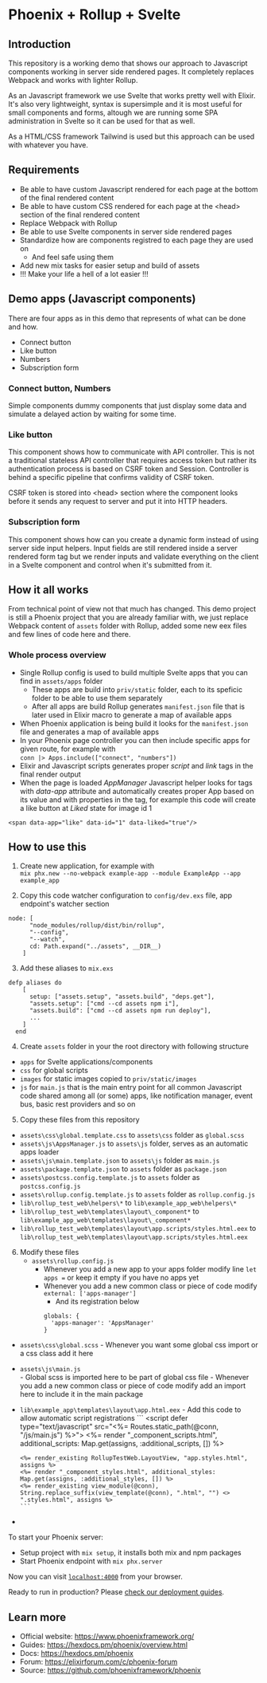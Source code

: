 # Phoenix + Rollup + Svelte

## Introduction

This repository is a working demo that shows our approach to Javascript components working in server side rendered pages. It completely replaces Webpack and works with lighter Rollup. 

As an Javascript framework we use Svelte that works pretty well with Elixir. It's also very lightweight, syntax is supersimple and it is most useful for small components and forms, altough we are running some SPA administration in Svelte so it can be used for that as well.

As a HTML/CSS framework Tailwind is used but this approach can be used with whatever you have.

## Requirements

- Be able to have custom Javascript rendered for each page at the bottom of the final rendered content
- Be able to have custom CSS rendered for each page at the &lt;head&gt; section of the final rendered content
- Replace Webpack with Rollup
- Be able to use Svelte components in server side rendered pages
- Standardize how are components registred to each page they are used on
  - And feel safe using them
- Add new mix tasks for easier setup and build of assets
- !!! Make your life a hell of a lot easier !!!


## Demo apps (Javascript components)

There are four apps as in this demo that represents of what can be done and how.

- Connect button
- Like button
- Numbers
- Subscription form

### Connect button, Numbers

Simple components dummy components that just display some data and simulate a delayed action by waiting for some time.

### Like button

This component shows how to communicate with API controller. This is not a traditional stateless API controller that requires access token but rather its authentication process is based on CSRF token and Session. Controller is behind a specific pipeline that confirms validity of CSRF token. 
  
CSRF token is stored into &lt;head&gt; section where the component looks before it sends any request to server and put it into HTTP headers.

### Subscription form

This component shows how can you create a dynamic form instead of using server side input helpers. Input fields are still rendered inside a server rendered form tag but we render inputs and validate everything on the client in a Svelte component and control when it's submitted from it.

## How it all works

From technical point of view not that much has changed. This demo project is still a Phoenix project that you are already familiar with, we just replace Webpack content of `assets` folder with Rollup, added some new eex files and few lines of code here and there.

### Whole process overview

- Single Rollup config is used to build multiple Svelte apps that you can find in `assets/apps` folder
  - These apps are build into `priv/static` folder, each to its speficic folder to be able to use them separately
  - After all apps are build Rollup generates `manifest.json` file that is later used in Elixir macro to generate a map of available apps
- When Phoenix application is being build it looks for the `manifest.json` file and generates a map of available apps 
- In your Phoenix page controller you can then include specific apps for given route, for example with  
```conn |> Apps.include(["connect", "numbers"])```
- Elixir and Javascript scripts generates proper _script_ and _link_ tags in the final render output
- When the page is loaded _AppManager_ Javascript helper looks for tags with _data-app_ attribute and automatically creates proper App based on its value and with properties in the tag, for example this code will create a like button at _Liked_ state for image id 1  
```
<span data-app="like" data-id="1" data-liked="true"/>
```

## How to use this

1. Create new application, for example with  
```mix phx.new --no-webpack example-app --module ExampleApp --app example_app ```

2. Copy this code watcher configuration to ```config/dev.exs``` file, app endpoint's watcher section
```
node: [
      "node_modules/rollup/dist/bin/rollup",
      "--config",
      "--watch",
      cd: Path.expand("../assets", __DIR__)
    ]
```

3. Add these aliases to ```mix.exs```
```
defp aliases do
    [
      setup: ["assets.setup", "assets.build", "deps.get"],
      "assets.setup": ["cmd --cd assets npm i"],
      "assets.build": ["cmd --cd assets npm run deploy"],
      ...
    ]
  end
```
4. Create ```assets``` folder in your the root directory with following structure  
  - ```apps``` for Svelte applications/components  
  - ```css``` for global scripts  
  - ```images``` for static images copied to ``priv/static/images``  
  - ```js``` for ``main.js`` that is the main entry point for all common Javascript code shared among all (or some) apps, like notification manager, event bus, basic rest providers and so on

5. Copy these files from this repository  
  - ```assets\css\global.template.css``` to ```assets\css``` folder as ```global.scss```  
  - ```assets\js\AppsManager.js``` to ```assets\js``` folder, serves as an automatic apps loader  
  - ```assets\js\main.template.json``` to ```assets\js``` folder as ```main.js```  
  - ```assets\package.template.json``` to ```assets``` folder as ```package.json```  
  - ```assets\postcss.config.template.js``` to ```assets``` folder as ```postcss.config.js```  
  - ```assets\rollup.config.template.js``` to ```assets``` folder as ```rollup.config.js```  
  - ```lib\rollup_test_web\helpers\*``` to ```lib\example_app_web\helpers\*```  
  - ```lib\rollup_test_web\templates\layout\_component*``` to ```lib\example_app_web\templates\layout\_component*```  
  - ```lib\rollup_test_web\templates\layout\app.scripts/styles.html.eex``` to ```lib\rollup_test_web\templates\layout\app.scripts/styles.html.eex```  

6. Modify these files  
    - ```assets\rollup.config.js```
        - Whenever you add a new app to your apps folder modify line ```let apps =``` or keep it empty if you have no apps yet
        - Whenever you add a new common class or piece of code modify ```external: ['apps-manager']```
            - And its registration below
            ``` // 'OTHER COMMON CLASS NAME': 'OTHER COMMON CLASS FILE NAME INSIDE js FOLDER'
            globals: {
              'apps-manager': 'AppsManager'      
            } 
            ```
  - ```assets\css\global.scss```
        - Whenever you want some global css import or a css class add it here
  - ```assets\js\main.js```  
        - Global scss is imported here to be part of global css file
        - Whenever you add a new common class or piece of code modify add an import here to include it in the main package
  - ```lib\example_app\templates\layout\app.html.eex```
        - Add this code to allow automatic script registrations
        ```
        <script defer type="text/javascript" src="<%= Routes.static_path(@conn, "/js/main.js") %>"></script>
        <%= render "_component_scripts.html", additional_scripts: Map.get(assigns, :additional_scripts, []) %>

        <%= render_existing RollupTestWeb.LayoutView, "app.styles.html", assigns %>
        <%= render "_component_styles.html", additional_styles: Map.get(assigns, :additional_styles, []) %>
        <%= render_existing view_module(@conn), String.replace_suffix(view_template(@conn), ".html", "") <> ".styles.html", assigns %>
        ```
  - 



To start your Phoenix server:

  * Setup project with `mix setup`, it installs both mix and npm packages
  * Start Phoenix endpoint with `mix phx.server`

Now you can visit [`localhost:4000`](http://localhost:4000) from your browser.

Ready to run in production? Please [check our deployment guides](https://hexdocs.pm/phoenix/deployment.html).

## Learn more

  * Official website: https://www.phoenixframework.org/
  * Guides: https://hexdocs.pm/phoenix/overview.html
  * Docs: https://hexdocs.pm/phoenix
  * Forum: https://elixirforum.com/c/phoenix-forum
  * Source: https://github.com/phoenixframework/phoenix
